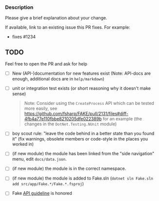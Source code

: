 ### Description

Please give a brief explanation about your change.

If available, link to an existing issue this PR fixes. For example:

- fixes #1234

## TODO

Feel free to open the PR and ask for help

- [ ] New (API-)documentation for new features exist (Note: API-docs are enough, additional docs are in `help/markdown`)
- [ ] unit or integration test exists (or short reasoning why it doesn't make sense)
  
  > Note: Consider using the `CreateProcess` API which can be tested more easily, see https://github.com/fsharp/FAKE/pull/2131/files#diff-4fb4a77e110fbbe8210205dfe022389b for an example (the changes in the `DotNet.Testing.NUnit` module)
  
- [ ] boy scout rule: "leave the code behind in a better state than you found it" (fix warnings, obsolete members or code-style in the places you worked in)     
- [ ] (if new module) the module has been linked from the "side navigation" menu, edit `docs/data.json`.
- [ ] (if new module) the module is in the correct namespace.
- [ ] (if new module) the module is added to Fake.sln (`dotnet sln Fake.sln add src/app/Fake.*/Fake.*.fsproj`)
- [ ] Fake [API guideline](https://fake.build/guide/contributing.html#API-Design-Guidelines) is honored
